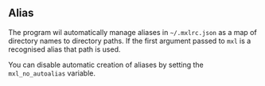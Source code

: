 ## Alias

The program wil automatically manage aliases in `~/.mxlrc.json` as a map of 
directory names to directory paths. If the first argument passed to `mxl` is a 
recognised alias that path is used.

You can disable automatic creation of aliases by setting the `mxl_no_autoalias` 
variable.
